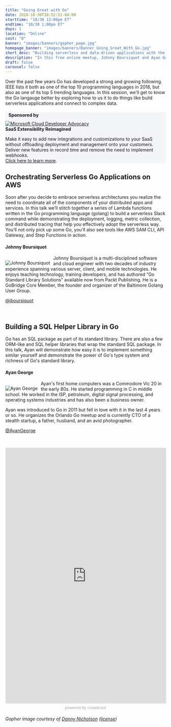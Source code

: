 ```yaml
---
title: "Going Great with Go"
date: 2018-10-30T18:52:51-04:00
starttime: "10/30 12:00pm ET"
endtime: "10/30 1:00pm ET"
days: 1
location: "Online"
cost: "0"
banner: "images/banners/gopher_page.jpg"
homepage_banner: "images/banners/Banner_Going_Great_With_Go.jpg"
short_desc: "Building serverless and data-driven applications with the Go programming language."
description: "In this free online meetup, Johnny Boursiquot and Ayan George will discuss building serverless and data-driven applications with the Go programming language."
draft: false
carousel: false
---
```


Over the past few years Go has developed a strong and growing following. IEEE lists it both as one of the top 10 programming languages in 2018, but also as one of its top 5 trending languages. In this session, we'll get to know the Go langauge better by exploring how to us it to do things like build serverless applications and connect to complex data.

<div class="container" style="background-color:#f4f5f9;margin-top:20px;margin-bottom:20px;">
  <div class="row">
    <h4 style="margin: 10px;">Sponsored by</h4>
  </div>
  <div class="row">
    <div class="col-md-4 col-sm-4">
      <a href="https://goextend.io/?utm_source=Certified%20Fresh%20Events&utm_medium=sponsorship&utm_campaign=fresh%20events%20sponsorship"><img src="/images/banners/Extend_Logo.png" alt="Microsoft Cloud Developer Advocacy"></a>
    </div>
    <div class="col-md-8 col-sm-8">
      <strong>SaaS Extensibility Reimagined</strong><br>
      <p>Make it easy to add new integrations and customizations to your SaaS without offloading deployment and management onto your customers. Deliver new features in record time and remove the need to implement webhooks.<br><a href="https://goextend.io/?utm_source=Certified%20Fresh%20Events&utm_medium=sponsorship&utm_campaign=fresh%20events%20sponsorship">Click here to learn more</a>.
    </div>
  </div>
</div>

## Orchestrating Serverless Go Applications on AWS

Soon after you decide to embrace serverless architectures you realize the need to coordinate all of the components of your distributed apps and services. In this talk we’ll stitch together a series of Lambda functions written in the Go programming language (golang) to build a serverless Slack command while demonstrating the deployment, logging, metric collection, and distributed tracing that help you effectively adopt the serverless way. You’ll not only pick up some Go, you’ll also see tools like AWS SAM CLI, API Gateway, and Step Functions in action.

#### Johnny Boursiquot

<img src="/images/speakers/JohnnyBoursiquot.jpg" style="float:left;margin-right: 10px;margin-top: 15px;" alt="Johnny Boursiquot">

Johnny Boursiquot is a multi-disciplined software and cloud engineer with two decades of industry experience spanning various server, client, and mobile technologies. He enjoys teaching technology, training developers, and has authored “Go Standard Library Solutions” available now from Packt Publishing. He is a GoBridge Core Member, the founder and organizer of the Baltimore Golang User Group.

<i class="fa fa-twitter" aria-hidden="true"></i> [@jboursiquot](https://twitter.com/jboursiquot)

<br style="clear:both;">

## Building a SQL Helper Library in Go

Go has an SQL package as part of its standard library. There are also a few  ORM-like and SQL helper libraries that wrap the standard SQL package. In this talk, Ayan will demonstrate how easy it is to implement something similar yourself and demonstrate the power of Go's type system and richness of Go's standard library.

#### Ayan George

<img src="/images/speakers/ayangeorge.jpg" style="float:left;margin-right: 10px;margin-top: 15px;" alt="Ayan George">

Ayan's first home computers was a Commodore Vic 20 in the early 80s.  He started programming in C in middle school. He worked in the ISP, petroleum, digital signal processing, and operating systems industries and has also been a business owner.

Ayan was introduced to Go in 2011 but fell in love with it in the last 4 years or so. He organizes  the Orlando Go meetup and is currently CTO of a stealth startup, a father, husband, and an avid photographer.

<i class="fa fa-twitter" aria-hidden="true"></i> [@AyanGeorge](https://twitter.com/AyanGeorge)

<br style="clear:both;">

<a name="register"></a>

<iframe width="100%" height="800" frameborder="0" marginheight="0" marginwidth="0" allowtransparency="true" src="https://www.crowdcast.io/e/going-great-with-go?navlinks=false&embed=true" style="border: 1px solid #EEE;border-radius:3px;"></iframe><a href="https://www.crowdcast.io/?utm_source=embed&utm_medium=website&utm_campaign=embed" style="color: #aaa; font-family: 'Helvetica', 'Arial', sans-serif;text-decoration: none;display: block;text-align: center;font-size: 13px;padding: 5px 0;">powered by crowdcast</a>

_Gopher image courtesy of [Danny Nicholson](https://flic.kr/p/6NYjWo) ([license](https://creativecommons.org/licenses/by-nd/2.0/))_